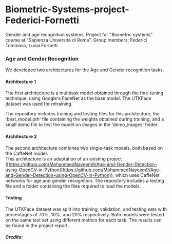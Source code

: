 # Biometric-Systems-project-Federici-Fornetti
Gender and age recognition systems. Project for "Biometric systems" course at "Sapienza Università di Roma". 
Group members: Federici Tommaso, Lucia Fornetti

### Age and Gender Recognition 
We developed two architectures for the Age and Gender recognition tasks.  

#### Architecture 1
The first architecture is a multitask model obtained through the fine-tuning technique, using Google's FaceNet as the base model. The UTKFace dataset was used for retraining.  

The repository includes training and testing files for this architecture, the 'best_model.pth' file containing the weights obtained during training, and a small demo file to test the model on images in the 'demo_images' folder.  

#### Architecture 2  
The second architecture combines two single-task models, both based on the CaffeNet model.  
This architecture is an adaptation of an existing project ([https://github.com/MohammedNayeem9/Age-and-Gender-Detection-using-OpenCV-in-Python](https://github.com/MohammedNayeem9/Age-and-Gender-Detection-using-OpenCV-in-Python)), which uses CaffeNet networks for age and gender recognition. The repository includes a testing file and a folder containing the files required to load the models.  

#### Testing  
The UTKFace dataset was split into training, validation, and testing sets with percentages of 70%, 10%, and 20% respectively. Both models were tested on the same test set using different metrics for each task. The results can be found in the project report.  

##### Credits:
